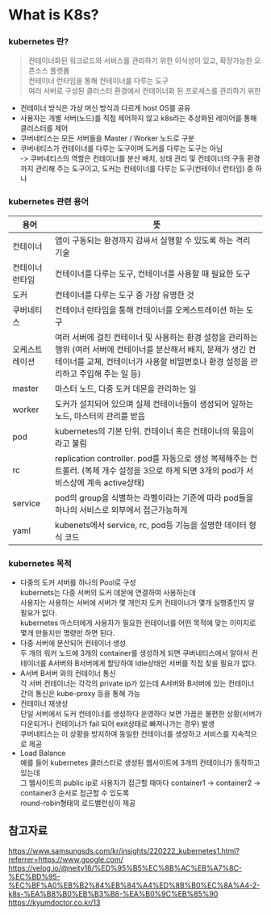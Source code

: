 # What is K8s?
### kubernetes 란?
> 컨테이너화된 워크로드와 서비스를 관리하기 위한 이식성이 있고, 확장가능한 오픈소스 플랫폼 </br>
컨테이너 런타임을 통해 컨테이너를 다루는 도구 </br>
여러 서버로 구성된 클러스터 환경에서 컨테이너화 된 프로세스를 관리하기 위한

- 컨테이너 방식은 가상 머신 방식과 다르게 host OS를 공유
- 사용자는 개별 서버(노드)를 직접 제어하지 않고 k8s라는 추상화된 레이어를 통해 클러스터를 제어
- 쿠버네티스는 모든 서버들을 Master / Worker 노드로 구분
- 쿠버네티스가 컨테이너를 다루는 도구이며 도커를 다루는 도구는 아님 </br>
-> 쿠버네티스의 역할은 컨테이너를 분산 배치, 상태 관리 및 컨테이너의 구동 환경까지 관리해 주는 도구이고, 도커는 컨테이너를 다루는 도구(컨테이너 런타임) 중 하나

### kubernetes 관련 용어
|용어|뜻|
|---|---|
|컨테이너|앱이 구동되는 환경까지 감싸서 실행할 수 있도록 하는 격리 기술|
|컨테이너 런타임|컨테이너를 다루는 도구, 컨테이너를 사용할 때 필요한 도구|
|도커|컨테이너를 다루는 도구 중 가장 유명한 것|
|쿠버네티스|컨테이너 런타임을 통해 컨테이너를 오케스트레이션 하는 도구|
|오케스트레이션|여러 서버에 걸친 컨테이너 및 사용하는 환경 설정을 관리하는 행위 (여러 서버에 컨테이너를 분산해서 배치, 문제가 생긴 컨테이너를 교체, 컨테이너가 사용할 비밀번호나 환경 설정을 관리하고 주입해 주는 일 등)|
|master|마스터 노드, 다중 도커 데몬을 관리하는 일|
|worker|도커가 설치되어 있으며 실제 컨테이너들이 생성되어 일하는 노드, 마스터의 관리를 받음|
|pod|kubernetes의 기본 단위. 컨테이너 혹은 컨테이너의 묶음이라고 불림|
|rc|replication controller. pod를 자동으로 생성 복제해주는 컨트롤러. (복제 개수 설정을 3으로 하게 되면 3개의 pod가 서비스상에 계속 active상태)|
|service|pod의 group을 식별하는 라벨이라는 기준에 따라 pod들을 하나의 서비스로 외부에서 접근가능하게|
|yaml|kubenets에서 service, rc, pod등 기능을 설명한 데이터 형식 코드|

### kubernetes 목적
- 다중의 도커 서버를 하나의 Pool로 구성</br>
kubernets는 다중 서버의 도커 데몬에 연결하여 사용하는데 </br>사용자는 사용하는 서버에 서버가 몇 개인지 도커 컨테이너가 몇개 실행중인지 알 필요가 없다. </br>
kubernetes 마스터에게 사용자가 필요한 컨테이너를 어떤 목적에 맞는 이미지로 몇개 만들지만 명령만 하면 된다. 
- 다중 서버에 분산되어 컨테이너 생성</br>
두 개의 워커 노드에 3개의 container를 생성하게 되면 쿠버네티스에서 알아서 컨테이너를 A서버와 B서버에게 할당하여 Idle상태인 서버를 직접 찾을 필요가 없다.
- A서버 B서버 와의 컨테이너 통신</br>
각 서버 컨테이너는 각각의 private ip가 있는데 A서버와 B서버에 있는 컨테이너 간의 통신은 kube-proxy 등을 통해 가능
- 컨테이너 재생성</br>
단일 서버에서 도커 컨테이너를 생성하다 운영하다 보면 가끔은 불편한 상황(서버가 다운되거나 컨테이너가 fail 되어 exit상태로 빠져나가는 경우) 발생</br>
쿠버네티스는 이 상황을 방지하여 동일한 컨테이너를 생성하고 서비스를 지속적으로 제공
- Load Balance</br>
예를 들어 kubernetes 클러스터로 생성된 웹사이트에 3개의 컨테이너가 동작하고 있는데 </br>그 웹사이트의 public ip로 사용자가 접근할 때마다 container1 -> container2 -> container3 순서로 접근할 수 있도록</br> round-robin형태의 로드밸런싱이 제공

## 참고자료
https://www.samsungsds.com/kr/insights/220222_kubernetes1.html?referrer=https://www.google.com/</br>
https://velog.io/@neity16/%ED%95%B5%EC%8B%AC%EB%A7%8C-%EC%BD%95-%EC%BF%A0%EB%B2%84%EB%84%A4%ED%8B%B0%EC%8A%A4-2-k8s-%EA%B8%B0%EB%B3%B8-%EA%B0%9C%EB%85%90</br>
https://kyumdoctor.co.kr/13